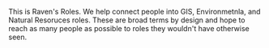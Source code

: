 This is Raven's Roles. We help connect people into GIS, Environmetnla, and Natural Resoruces roles. 
These are broad terms by design and hope to reach as many people as possible to roles they wouldn't have otherwise seen. 
